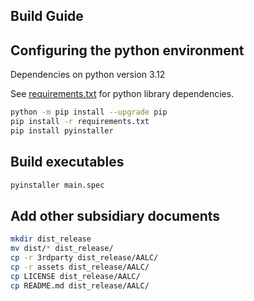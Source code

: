 ## Build Guide

## Configuring the python environment

Dependencies on python version 3.12

See [requirements.txt](/requirements.txt) for python library dependencies.

```bash
python -m pip install --upgrade pip
pip install -r requirements.txt
pip install pyinstaller
```

## Build executables

```bash
pyinstaller main.spec
```

## Add other subsidiary documents

```bash
mkdir dist_release
mv dist/* dist_release/
cp -r 3rdparty dist_release/AALC/
cp -r assets dist_release/AALC/
cp LICENSE dist_release/AALC/
cp README.md dist_release/AALC/
```
